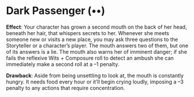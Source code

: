 # Dark Passenger (••)

**Effect**: Your character has grown a second mouth on the
back of her head, beneath her hair, that whispers secrets to
her. Whenever she meets someone new or visits a new place,
you may ask three questions to the Storyteller or a character’s
player. The mouth answers two of them, but one of its answers
is a lie. The mouth also warns her of imminent danger; if she
fails the reflexive Wits + Composure roll to detect an ambush
she can immediately make a second roll at a –1 penalty.

**Drawback**: Aside from being unsettling to look at, the
mouth is constantly hungry. It needs food every hour or it’ll
begin crying loudly, imposing a –3 penalty to any actions that
require concentration.